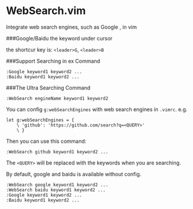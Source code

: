 WebSearch.vim
=============

Integrate web search engines, such as Google ,  in vim

###Google/Baidu the keyword under cursor

   the shortcur key is: `<leader>G`,  `<leader>B`

###Support Searching in ex Command

```vim
:Google keyword1 keyword2 ...
:Baidu keyword1 keyword2 ...
```

###The Ultra Searching Command

```vim
:WebSearch engineName keyword1 keyword2
```

You can config `g:webSearchEngines` with web search engines in `.vimrc`.
e.g.

```vim
let g:webSearchEngines = {
    \ 'github': 'https://github.com/search?q=<QUERY>'
    \ }
```

Then you can use this command:

```vim
:WebSearch github keyword1 keyword2 ...
```

The `<QUERY>` will be replaced with the keywords when you are searching.


By default, google and baidu is available without config.

```vim
:WebSearch google keyword1 keyword2 ...
:WebSearch baidu keyword1 keyword2 ...
:Google keyword1 keyword2 ...
:Baidu keyword1 keyword2 ...
```
